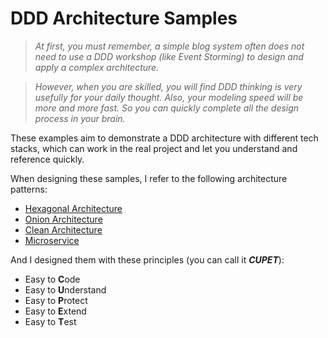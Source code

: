 # DDD Architecture Samples

> *At first, you must remember, a simple blog system often does not need to use a DDD workshop (like Event Storming) to design and apply a complex architecture.*

> *However, when you are skilled, you will find DDD thinking is very usefully for your daily thought. Also, your modeling speed will be more and more fast. So you can quickly complete all the design process in your brain.*

These examples aim to demonstrate a DDD architecture with different tech stacks, which can work in the real project and let you understand and reference quickly.

When designing these samples, I refer to the following architecture patterns:

- [Hexagonal Architecture](http://alistair.cockburn.us/Hexagonal+architecture)
- [Onion Architecture](https://jeffreypalermo.com/2008/07/the-onion-architecture-part-1/)
- [Clean Architecture](https://blog.cleancoder.com/uncle-bob/2012/08/13/the-clean-architecture.html)
- [Microservice](https://www.martinfowler.com/microservices/)

And I designed them with these principles (you can call it ***CUPET***):
- Easy to **C**ode
- Easy to **U**nderstand
- Easy to **P**rotect
- Easy to **E**xtend
- Easy to **T**est